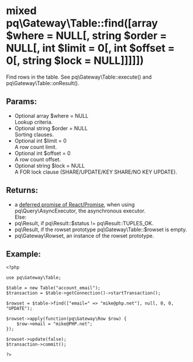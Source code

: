 # mixed pq\Gateway\Table::find([array $where = NULL[, string $order = NULL[, int $limit = 0[, int $offset = 0[, string $lock = NULL]]]]])

Find rows in the table.
See pq\Gateway\Table::execute() and pq\Gateway\Table::onResult().

## Params:

* Optional array $where = NULL  
  Lookup criteria.
* Optional string $order = NULL  
  Sorting clauses.
* Optional int $limit = 0  
  A row count limit.
* Optional int $offset = 0  
  A row count offset.
* Optional string $lock = NULL  
  A FOR lock clause (SHARE/UPDATE/KEY SHARE/NO KEY UPDATE).

## Returns:

* a [deferred promise of React/Promise](https://github.com/reactphp/promise#deferred-1), when using pq\Query\AsyncExecutor, the asynchronous executor.  
  Else:
* pq\Result, if pq\Result::$status != pq\Result::TUPLES_OK.
* pq\Result, if the rowset prototype pq\Gateway\Table::$rowset is empty.
* pq\Gateway\Rowset, an instance of the rowset prototype.

## Example:

	<?php
	
	use pq\Gateway\Table;
	
	$table = new Table("account_email");
	$transaction = $table->getConnection()->startTransaction();
	
	$rowset = $table->find(["email=" => "mike@php.net"], null, 0, 0, "UPDATE");
	
	$rowset->apply(function(pq\Gateway\Row $row) {
		$row->email = "mike@PHP.net";
	});
	
	$rowset->update(false);
	$transaction->commit();
	
	?>
